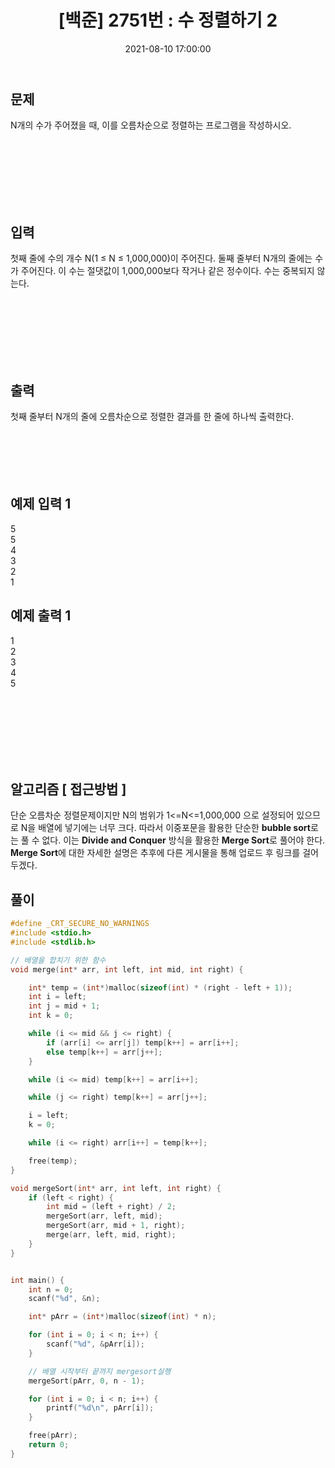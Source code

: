 ﻿---
title: "[백준] 2751번 : 수 정렬하기 2 "
date: 2021-08-10 17:00:00
categories:
- Algorithm
tags:
- 백준
- 알고리즘
- 단계별 풀어보기
- 정렬
---

## 문제

N개의 수가 주어졌을 때, 이를 오름차순으로 정렬하는 프로그램을 작성하시오.

<br><br><br><br><br><br>

  

## 입력

첫째 줄에 수의 개수 N(1 ≤ N ≤ 1,000,000)이 주어진다. 둘째 줄부터 N개의 줄에는 수가 주어진다. 이 수는 절댓값이 1,000,000보다 작거나 같은 정수이다. 수는 중복되지 않는다.

<br><br><br><br><br><br>

  

## 출력

첫째 줄부터 N개의 줄에 오름차순으로 정렬한 결과를 한 줄에 하나씩 출력한다.
<br><br><br><br><br><br>

  

## 예제 입력 1
5  
5  
4  
3  
2  
1  

## 예제 출력 1
1  
2  
3  
4  
5  

<br><br><br><br><br><br>

## 알고리즘 [ 접근방법 ]

단순 오름차순 정렬문제이지만 N의 범위가 1<=N<=1,000,000 으로 설정되어 있으므로 N을 배열에 넣기에는 너무 크다. 따라서 이중포문을 활용한 단순한 **bubble sort**로는 풀 수 없다. 이는 **Divide and Conquer** 방식을 활용한 **Merge Sort**로 풀어야 한다. **Merge Sort**에 대한 자세한 설명은 추후에 다른 게시물을 통해 업로드 후 링크를 걸어두겠다.

## 풀이
```c
#define _CRT_SECURE_NO_WARNINGS
#include <stdio.h>
#include <stdlib.h>

// 배열을 합치기 위한 함수
void merge(int* arr, int left, int mid, int right) {

	int* temp = (int*)malloc(sizeof(int) * (right - left + 1));
	int i = left;
	int j = mid + 1;
	int k = 0;

	while (i <= mid && j <= right) {
		if (arr[i] <= arr[j]) temp[k++] = arr[i++];
		else temp[k++] = arr[j++];
	}

	while (i <= mid) temp[k++] = arr[i++];

	while (j <= right) temp[k++] = arr[j++];

	i = left;
	k = 0;

	while (i <= right) arr[i++] = temp[k++];

	free(temp);
}

void mergeSort(int* arr, int left, int right) {
	if (left < right) {
		int mid = (left + right) / 2;
		mergeSort(arr, left, mid);
		mergeSort(arr, mid + 1, right);
		merge(arr, left, mid, right);
	}
}


int main() {
	int n = 0;
	scanf("%d", &n);

	int* pArr = (int*)malloc(sizeof(int) * n);

	for (int i = 0; i < n; i++) {
		scanf("%d", &pArr[i]);
	}

	// 배열 시작부터 끝까지 mergesort실행
	mergeSort(pArr, 0, n - 1);

	for (int i = 0; i < n; i++) {
		printf("%d\n", pArr[i]);
	}

	free(pArr);
	return 0;
}
```


